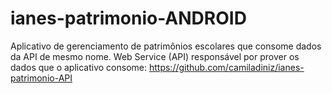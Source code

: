 # ianes-patrimonio-ANDROID
Aplicativo de gerenciamento de patrimônios escolares que consome dados da API de mesmo nome.
Web Service (API) responsável por prover os dados que o aplicativo consome: https://github.com/camiladiniz/ianes-patrimonio-API
